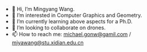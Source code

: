 - 👋 Hi, I’m Mingyang Wang.
- 👀 I’m interested in Computer Graphics and Geometry.
- 🌱 I’m currently learning above aspects for a Ph.D.
- 💞️ I’m looking to collaborate on drones.
- 📫 How to reach me: michael.gonw@gamil.com / miyawang@stu.xidian.edu.cn

<!---
Marmiya/Marmiya is a ✨ special ✨ repository because its `README.md` (this file) appears on your GitHub profile.
You can click the Preview link to take a look at your changes.
--->
